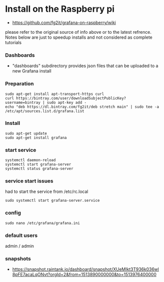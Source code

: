 # Install on the Raspberry pi
 - https://github.com/fg2it/grafana-on-raspberry/wiki

please refer to the original source of info above or to the latest refrence.
Notes below are just to speedup installs and not considered as complete tutorials

### Dashboards
- "dashboards" subdirectory provides json files that can be uploaded to a new Grafana install

### Preparation
```
sudo apt-get install apt-transport-https curl
curl https://bintray.com/user/downloadSubjectPublicKey?username=bintray | sudo apt-key add -
echo "deb https://dl.bintray.com/fg2it/deb stretch main" | sudo tee -a /etc/apt/sources.list.d/grafana.list
```
### Install
```
sudo apt-get update
sudo apt-get install grafana
```
### start service
```
systemctl daemon-reload
systemctl start grafana-server
systemctl status grafana-server
```
### service start issues
had to start the service from /etc/rc.local
```
sudo systemctl start grafana-server.service
```
### config
```
sudo nano /etc/grafana/grafana.ini
```
### default users
admin / admin
### snapshots
 - https://snapshot.raintank.io/dashboard/snapshot/XUeMIkt3T936k036wl8pFE7acaLqONvt?orgId=2&from=1513890000000&to=1513976400000
